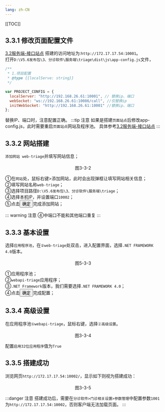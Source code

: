 ```yaml
---
lang: zh-CN
---
```


[[TOC]]

## 3.3.1 修改页面配置文件

[3.2服务端-接口站点](/pages/V5.6/software-deploy/install-step/triage-soft-setting/server-interface-site.html)
搭建的访问地址为:`http://172.17.17.54:10001`。<br/>
打开`D:\V5.6发布包\3、分诊软件\服务端\triage\dist\js\app-config.js`文件，

```javascript
/**
 * 1.项目配置
 * @type {{localServe: string}}
 */

var PROJECT_CONFIG = {
  localServer: "http://192.168.26.61:10001", // 替换ip、端口
  webSocket: "ws://192.168.26.61:10086/call", //仅替换ip
  initWebSocket: "http://192.168.26.61:10001" //替换ip、端口
};
```

替换IP、端口时，注意配置正确。
:::tip 注意
如果是搭建`页面站点`后修改app-config.js，此时需要重启`页面站点`网站及程序池。
具体参考[3.2服务端-接口站点](/pages/V5.6/software-deploy/install-step/triage-soft-setting/server-interface-site.html)
:::

## 3.3.2 网站搭建

`添加网站 web-triage`并填写网站信息；

<div style="display:flex;flex-direction: column;justify-content: center;align-items: center; width: 100%;">
 <img style="border: 2px #f5f5f5 solid" src="/image/triage-screen-setting/server-page-site/add-site.png" alt="">
 <span>图3-3-2</span>
</div>

①在`网站`处，鼠标右键>添加网站，此时会出现弹框让填写网站相关信息；<br/>
②填写网站名称`web-triage`；<br/>
③选择项目路径`D:\V5.6发布包\3、分诊软件\服务端\triage`；<br/>
④选择本机IP，并设置端口`10002`；<br/>
⑤点击<button>确定</button>完成添加网站；

::: warning 注意
④中端口不能和其他端口重复
:::

## 3.3.3 基本设置

选择`应用程序池`，在`②web-triage`处双击，进入配置界面，选择`.NET FRAMEWORK 4.0`版本。

<div style="display:flex;flex-direction: column;justify-content: center;align-items: center; width: 100%;">
 <img style="border: 2px #f5f5f5 solid" src="/image/triage-screen-setting/server-page-site/select-framework-version.png" alt="">
 <span>图5-3-3</span>
</div>

①应用程序池；<br/>
②`webapi-triage`应用程序；<br/>
③`.NET Framework`版本，我们需要选择`.NET FRAMEWORK 4.0`；<br/>
④点击<button>确定</button>完成配置；

## 3.3.4 高级设置

在应用程序池`①webapi-triage`，鼠标右键，选择`②高级设置`。

<div style="display:flex;flex-direction: column;justify-content: center;align-items: center; width: 100%;">
 <img style="border: 2px #f5f5f5 solid" src="/image/triage-screen-setting/server-page-site/open-advanced-settings.png" alt="">
 <span>图3-3-4</span>
</div>

配置`启用32位应用程序`值为`True`

## 3.3.5 搭建成功

浏览网页`http://172.17.17.54:10002/`，显示如下则视为搭建成功：

<div style="display:flex;flex-direction: column;justify-content: center;align-items: center; width: 100%;">
 <img style="border: 2px #f5f5f5 solid" src="/image/triage-screen-setting/server-page-site/open-site-success.png" alt="">
 <span>图3-3-5</span>
</div>

:::danger 注意
搭建成功后，需要在`分诊软件>门诊相关设置>参数管理`中配置参数`1001`为`http://172.17.17.54:10002`，否则客户端无法加载页面。
:::
